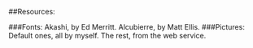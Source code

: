 ##Resources:

###Fonts:
	Akashi, by Ed Merritt.
	Alcubierre, by Matt Ellis.
###Pictures:
	Default ones, all by myself. The rest, from the web service.

